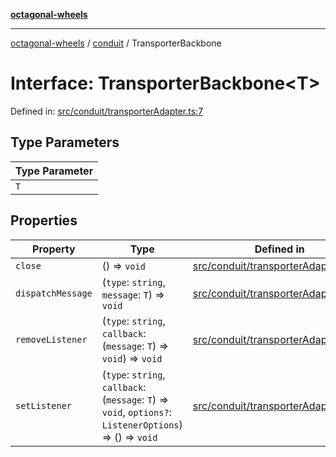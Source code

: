 [**octagonal-wheels**](../../README.md)

***

[octagonal-wheels](../../modules.md) / [conduit](../README.md) / TransporterBackbone

# Interface: TransporterBackbone\<T\>

Defined in: [src/conduit/transporterAdapter.ts:7](https://github.com/vrtmrz/octagonal-wheels/blob/main/src/conduit/transporterAdapter.ts#L7)

## Type Parameters

| Type Parameter |
| ------ |
| `T` |

## Properties

| Property | Type | Defined in |
| ------ | ------ | ------ |
| <a id="close"></a> `close` | () => `void` | [src/conduit/transporterAdapter.ts:11](https://github.com/vrtmrz/octagonal-wheels/blob/main/src/conduit/transporterAdapter.ts#L11) |
| <a id="dispatchmessage"></a> `dispatchMessage` | (`type`: `string`, `message`: `T`) => `void` | [src/conduit/transporterAdapter.ts:10](https://github.com/vrtmrz/octagonal-wheels/blob/main/src/conduit/transporterAdapter.ts#L10) |
| <a id="removelistener"></a> `removeListener` | (`type`: `string`, `callback`: (`message`: `T`) => `void`) => `void` | [src/conduit/transporterAdapter.ts:9](https://github.com/vrtmrz/octagonal-wheels/blob/main/src/conduit/transporterAdapter.ts#L9) |
| <a id="setlistener"></a> `setListener` | (`type`: `string`, `callback`: (`message`: `T`) => `void`, `options?`: `ListenerOptions`) => () => `void` | [src/conduit/transporterAdapter.ts:8](https://github.com/vrtmrz/octagonal-wheels/blob/main/src/conduit/transporterAdapter.ts#L8) |
